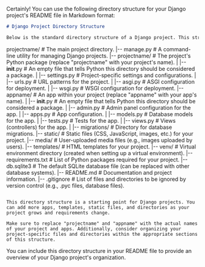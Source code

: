 Certainly! You can use the following directory structure for your Django project's README file in Markdown format:

```markdown
# Django Project Directory Structure

Below is the standard directory structure of a Django project. This structure is created when you run `django-admin startproject projectname`:

```
projectname/               # The main project directory.
|-- manage.py              # A command-line utility for managing Django projects.
|-- projectname/           # The project's Python package (replace "projectname" with your project's name).
|   |-- __init__.py        # An empty file that tells Python this directory should be considered a package.
|   |-- settings.py        # Project-specific settings and configurations.
|   |-- urls.py            # URL patterns for the project.
|   |-- asgi.py            # ASGI configuration for deployment.
|   |-- wsgi.py            # WSGI configuration for deployment.
|-- appname/               # An app within your project (replace "appname" with your app's name).
|   |-- __init__.py        # An empty file that tells Python this directory should be considered a package.
|   |-- admin.py            # Admin panel configuration for the app.
|   |-- apps.py             # App configuration.
|   |-- models.py           # Database models for the app.
|   |-- tests.py            # Tests for the app.
|   |-- views.py            # Views (controllers) for the app.
|   |-- migrations/         # Directory for database migrations.
|-- static/                # Static files (CSS, JavaScript, images, etc.) for your project.
|-- media/                 # User-uploaded media files (e.g., images uploaded by users).
|-- templates/             # HTML templates for your project.
|-- venv/                  # Virtual environment directory (created when setting up a virtual environment).
|-- requirements.txt       # List of Python packages required for your project.
|-- db.sqlite3             # The default SQLite database file (can be replaced with other database systems).
|-- README.md              # Documentation and project information.
|-- .gitignore             # List of files and directories to be ignored by version control (e.g., .pyc files, database files).
```

This directory structure is a starting point for Django projects. You can add more apps, templates, static files, and directories as your project grows and requirements change.

Make sure to replace "projectname" and "appname" with the actual names of your project and apps. Additionally, consider organizing your project-specific files and directories within the appropriate sections of this structure.
```

You can include this directory structure in your README file to provide an overview of your Django project's organization.
